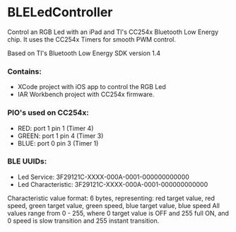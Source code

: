 BLELedController
================

Control an RGB Led with an iPad and TI's CC254x Bluetooth Low Energy chip. It uses the CC254x Timers for smooth PWM control.

Based on TI's Bluetooth Low Energy SDK version 1.4

### Contains:

* XCode project with iOS app to control the RGB Led
* IAR Workbench project with CC254x firmware.

### PIO's used on CC254x:

* RED: port 1 pin 1 (Timer 4) 
* GREEN: port 1 pin 4 (Timer 3) 
* BLUE: port 0 pin 3 (Timer 1)

### BLE UUIDs:

* Led Service: 3F29121C-XXXX-000A-0001-000000000000 
* Led Characteristic: 3F29121C-XXXX-000A-0001-000000000000

Characteristic value format:
6 bytes, representing: 
red target value, red speed, green target value, green speed, blue target value, blue speed 
All values range from 0 - 255, where 0 target value is OFF and 255 full ON, and 0 speed is slow transition and 255 instant transition.